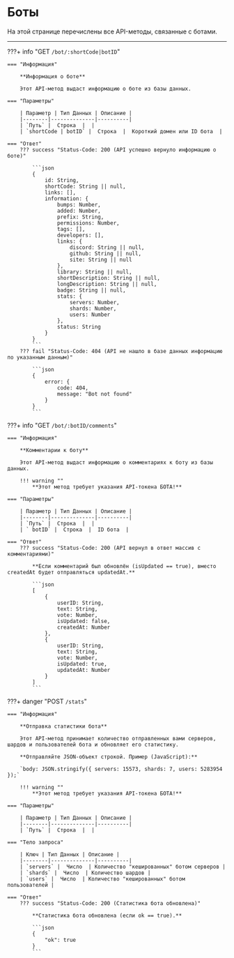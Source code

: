 # Боты

На этой странице перечислены все API-методы, связанные с ботами.
_____


???+ info "GET ```/bot/:shortCode|botID```"

    === "Информация"

        **Информация о боте**
    
        Этот API-метод выдаст информацию о боте из базы данных.
    
    === "Параметры"
    
        | Параметр | Тип Данных | Описание |
        |--------|--------------|----------|
        | `Путь` |  Строка  |  |
        | `shortCode | botID` |  Строка  |  Короткий домен или ID бота  |

    === "Ответ"
        ??? success "Status-Code: 200 (API успешно вернуло информацию о боте)"
            
            ```json
            {
                id: String,
                shortCode: String || null,
                links: [],
                information: {
                    bumps: Number,
                    added: Number,
                    prefix: String,
                    permissions: Number,
                    tags: [],
                    developers: [],
                    links: {
                        discord: String || null,
                        github: String || null,
                        site: String || null
                    },
                    library: String || null,
                    shortDescription: String || null,
                    longDescription: String || null,
                    badge: String || null,
                    stats: {
                        servers: Number,
                        shards: Number,
                        users: Number
                    },
                    status: String
                }
            }
            ```
        ??? fail "Status-Code: 404 (API не нашло в базе данных информацию по указанным данным)" 
            
            ```json
            {
                error: {
                    code: 404,
                    message: "Bot not found"
                }
            }
            ```


???+ info "GET ```/bot/:botID/comments```"

    === "Информация"

        **Комментарии к боту**
    
        Этот API-метод выдаст информацию о комментариях к боту из базы данных.

        !!! warning ""
            **Этот метод требует указания API-токена БОТА!**
    
    === "Параметры"
    
        | Параметр | Тип Данных | Описание |
        |--------|--------------|----------|
        | `Путь` |  Строка  |  |
        | ` botID` |  Строка  |  ID бота  |

    === "Ответ"
        ??? success "Status-Code: 200 (API вернул в ответ массив с комментариями)"

            **Если комментарий был обновлён (isUpdated == true), вместо createdAt будет отправляться updatedAt.**
            
            ```json
            [
                {
                    userID: String,
                    text: String,
                    vote: Number,
                    isUpdated: false,
                    createdAt: Number
                },
                {
                    userID: String,
                    text: String,
                    vote: Number,
                    isUpdated: true,
                    updatedAt: Number
                }
            ]
            ```

???+ danger "POST ```/stats```"

    === "Информация"

        **Отправка статистики бота**
    
        Этот API-метод принимает количество отправленных вами серверов, шардов и пользователей бота и обновляет его статистику.

        **Отправляйте JSON-объект строкой. Пример (JavaScript):**

        `body: JSON.stringify({ servers: 15573, shards: 7, users: 5283954 });`

        !!! warning ""
            **Этот метод требует указания API-токена БОТА!**
    
    === "Параметры"
    
        | Параметр | Тип Данных | Описание |
        |--------|--------------|----------|
        | `Путь` |  Строка  |  |

    === "Тело запроса"
    
        | Ключ | Тип Данных | Описание |
        |--------|--------------|----------|
        | `servers` |  Число  | Количество "кешированных" ботом серверов |
        | `shards` |  Число  | Количество шардов |
        | `users` |  Число  | Количество "кешированных" ботом пользователей |

    === "Ответ"
        ??? success "Status-Code: 200 (Статистика бота обновлена)"

            **Статистика бота обновлена (если ok == true).**
            
            ```json
            {
                "ok": true
            }
            ```

